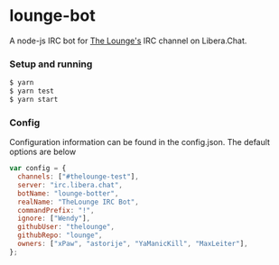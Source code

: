# lounge-bot

A node-js IRC bot for [The Lounge's](https://www.github.com/TheLounge) IRC channel on Libera.Chat.

### Setup and running

```sh
$ yarn
$ yarn test
$ yarn start
```

### Config

Configuration information can be found in the config.json. The default options are below

```js
var config = {
  channels: ["#thelounge-test"],
  server: "irc.libera.chat",
  botName: "lounge-botter",
  realName: "TheLounge IRC Bot",
  commandPrefix: "!",
  ignore: ["Wendy"],
  githubUser: "thelounge",
  githubRepo: "lounge",
  owners: ["xPaw", "astorije", "YaManicKill", "MaxLeiter"],
};
```

